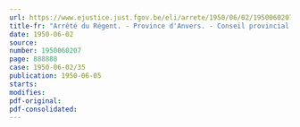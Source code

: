 ```yaml
---
url: https://www.ejustice.just.fgov.be/eli/arrete/1950/06/02/1950060207/justel
title-fr: "Arrêté du Régent. - Province d'Anvers. - Conseil provincial. - Session extraordinaire. - Ordre du jour"
date: 1950-06-02
source:
number: 1950060207
page: 888888
case: 1950-06-02/35
publication: 1950-06-05
starts:
modifies:
pdf-original:
pdf-consolidated:
---
```


